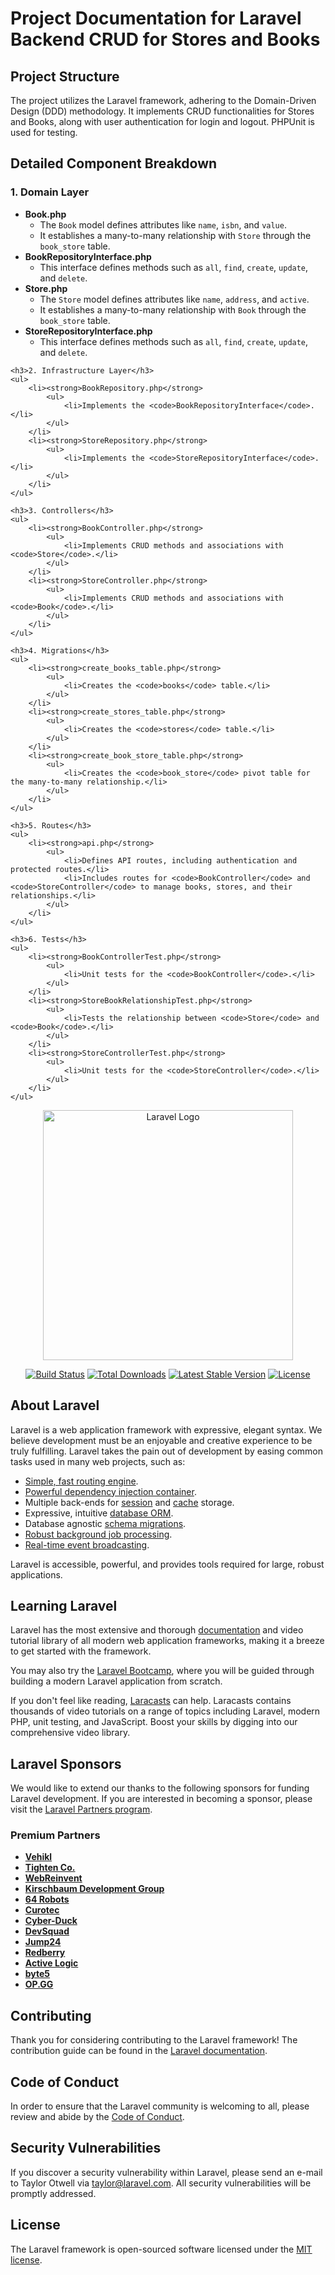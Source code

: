    <h1>Project Documentation for Laravel Backend CRUD for Stores and Books</h1>
    <h2>Project Structure</h2>
    <p>
        The project utilizes the Laravel framework, adhering to the Domain-Driven Design (DDD) methodology. 
        It implements CRUD functionalities for Stores and Books, along with user authentication for login and logout. 
        PHPUnit is used for testing.
    </p>
    <h2>Detailed Component Breakdown</h2>
    <h3>1. Domain Layer</h3>
    <ul>
        <li><strong>Book.php</strong>
            <ul>
                <li>The <code>Book</code> model defines attributes like <code>name</code>, <code>isbn</code>, and <code>value</code>.</li>
                <li>It establishes a many-to-many relationship with <code>Store</code> through the <code>book_store</code> table.</li>
            </ul>
        </li>
        <li><strong>BookRepositoryInterface.php</strong>
            <ul>
                <li>This interface defines methods such as <code>all</code>, <code>find</code>, <code>create</code>, <code>update</code>, and <code>delete</code>.</li>
            </ul>
        </li>
        <li><strong>Store.php</strong>
            <ul>
                <li>The <code>Store</code> model defines attributes like <code>name</code>, <code>address</code>, and <code>active</code>.</li>
                <li>It establishes a many-to-many relationship with <code>Book</code> through the <code>book_store</code> table.</li>
            </ul>
        </li>
        <li><strong>StoreRepositoryInterface.php</strong>
            <ul>
                <li>This interface defines methods such as <code>all</code>, <code>find</code>, <code>create</code>, <code>update</code>, and <code>delete</code>.</li>
            </ul>
        </li>
    </ul>
    
    <h3>2. Infrastructure Layer</h3>
    <ul>
        <li><strong>BookRepository.php</strong>
            <ul>
                <li>Implements the <code>BookRepositoryInterface</code>.</li>
            </ul>
        </li>
        <li><strong>StoreRepository.php</strong>
            <ul>
                <li>Implements the <code>StoreRepositoryInterface</code>.</li>
            </ul>
        </li>
    </ul>
    
    <h3>3. Controllers</h3>
    <ul>
        <li><strong>BookController.php</strong>
            <ul>
                <li>Implements CRUD methods and associations with <code>Store</code>.</li>
            </ul>
        </li>
        <li><strong>StoreController.php</strong>
            <ul>
                <li>Implements CRUD methods and associations with <code>Book</code>.</li>
            </ul>
        </li>
    </ul>
    
    <h3>4. Migrations</h3>
    <ul>
        <li><strong>create_books_table.php</strong>
            <ul>
                <li>Creates the <code>books</code> table.</li>
            </ul>
        </li>
        <li><strong>create_stores_table.php</strong>
            <ul>
                <li>Creates the <code>stores</code> table.</li>
            </ul>
        </li>
        <li><strong>create_book_store_table.php</strong>
            <ul>
                <li>Creates the <code>book_store</code> pivot table for the many-to-many relationship.</li>
            </ul>
        </li>
    </ul>
    
    <h3>5. Routes</h3>
    <ul>
        <li><strong>api.php</strong>
            <ul>
                <li>Defines API routes, including authentication and protected routes.</li>
                <li>Includes routes for <code>BookController</code> and <code>StoreController</code> to manage books, stores, and their relationships.</li>
            </ul>
        </li>
    </ul>
    
    <h3>6. Tests</h3>
    <ul>
        <li><strong>BookControllerTest.php</strong>
            <ul>
                <li>Unit tests for the <code>BookController</code>.</li>
            </ul>
        </li>
        <li><strong>StoreBookRelationshipTest.php</strong>
            <ul>
                <li>Tests the relationship between <code>Store</code> and <code>Book</code>.</li>
            </ul>
        </li>
        <li><strong>StoreControllerTest.php</strong>
            <ul>
                <li>Unit tests for the <code>StoreController</code>.</li>
            </ul>
        </li>
    </ul>

<p align="center"><a href="https://laravel.com" target="_blank"><img src="https://raw.githubusercontent.com/laravel/art/master/logo-lockup/5%20SVG/2%20CMYK/1%20Full%20Color/laravel-logolockup-cmyk-red.svg" width="400" alt="Laravel Logo"></a></p>

<p align="center">
<a href="https://github.com/laravel/framework/actions"><img src="https://github.com/laravel/framework/workflows/tests/badge.svg" alt="Build Status"></a>
<a href="https://packagist.org/packages/laravel/framework"><img src="https://img.shields.io/packagist/dt/laravel/framework" alt="Total Downloads"></a>
<a href="https://packagist.org/packages/laravel/framework"><img src="https://img.shields.io/packagist/v/laravel/framework" alt="Latest Stable Version"></a>
<a href="https://packagist.org/packages/laravel/framework"><img src="https://img.shields.io/packagist/l/laravel/framework" alt="License"></a>
</p>

## About Laravel

Laravel is a web application framework with expressive, elegant syntax. We believe development must be an enjoyable and creative experience to be truly fulfilling. Laravel takes the pain out of development by easing common tasks used in many web projects, such as:

- [Simple, fast routing engine](https://laravel.com/docs/routing).
- [Powerful dependency injection container](https://laravel.com/docs/container).
- Multiple back-ends for [session](https://laravel.com/docs/session) and [cache](https://laravel.com/docs/cache) storage.
- Expressive, intuitive [database ORM](https://laravel.com/docs/eloquent).
- Database agnostic [schema migrations](https://laravel.com/docs/migrations).
- [Robust background job processing](https://laravel.com/docs/queues).
- [Real-time event broadcasting](https://laravel.com/docs/broadcasting).

Laravel is accessible, powerful, and provides tools required for large, robust applications.

## Learning Laravel

Laravel has the most extensive and thorough [documentation](https://laravel.com/docs) and video tutorial library of all modern web application frameworks, making it a breeze to get started with the framework.

You may also try the [Laravel Bootcamp](https://bootcamp.laravel.com), where you will be guided through building a modern Laravel application from scratch.

If you don't feel like reading, [Laracasts](https://laracasts.com) can help. Laracasts contains thousands of video tutorials on a range of topics including Laravel, modern PHP, unit testing, and JavaScript. Boost your skills by digging into our comprehensive video library.

## Laravel Sponsors

We would like to extend our thanks to the following sponsors for funding Laravel development. If you are interested in becoming a sponsor, please visit the [Laravel Partners program](https://partners.laravel.com).

### Premium Partners

- **[Vehikl](https://vehikl.com/)**
- **[Tighten Co.](https://tighten.co)**
- **[WebReinvent](https://webreinvent.com/)**
- **[Kirschbaum Development Group](https://kirschbaumdevelopment.com)**
- **[64 Robots](https://64robots.com)**
- **[Curotec](https://www.curotec.com/services/technologies/laravel/)**
- **[Cyber-Duck](https://cyber-duck.co.uk)**
- **[DevSquad](https://devsquad.com/hire-laravel-developers)**
- **[Jump24](https://jump24.co.uk)**
- **[Redberry](https://redberry.international/laravel/)**
- **[Active Logic](https://activelogic.com)**
- **[byte5](https://byte5.de)**
- **[OP.GG](https://op.gg)**

## Contributing

Thank you for considering contributing to the Laravel framework! The contribution guide can be found in the [Laravel documentation](https://laravel.com/docs/contributions).

## Code of Conduct

In order to ensure that the Laravel community is welcoming to all, please review and abide by the [Code of Conduct](https://laravel.com/docs/contributions#code-of-conduct).

## Security Vulnerabilities

If you discover a security vulnerability within Laravel, please send an e-mail to Taylor Otwell via [taylor@laravel.com](mailto:taylor@laravel.com). All security vulnerabilities will be promptly addressed.

## License

The Laravel framework is open-sourced software licensed under the [MIT license](https://opensource.org/licenses/MIT).
